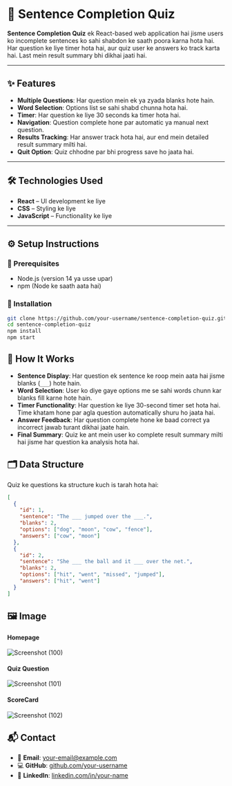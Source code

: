 # 📘 Sentence Completion Quiz

**Sentence Completion Quiz** ek React-based web application hai jisme users ko incomplete sentences ko sahi shabdon ke saath poora karna hota hai. Har question ke liye timer hota hai, aur quiz user ke answers ko track karta hai. Last mein result summary bhi dikhai jaati hai.

---

## ✨ Features

- **Multiple Questions**: Har question mein ek ya zyada blanks hote hain.
- **Word Selection**: Options list se sahi shabd chunna hota hai.
- **Timer**: Har question ke liye 30 seconds ka timer hota hai.
- **Navigation**: Question complete hone par automatic ya manual next question.
- **Results Tracking**: Har answer track hota hai, aur end mein detailed result summary milti hai.
- **Quit Option**: Quiz chhodne par bhi progress save ho jaata hai.

---

## 🛠 Technologies Used

- **React** – UI development ke liye
- **CSS** – Styling ke liye
- **JavaScript** – Functionality ke liye

---

## ⚙️ Setup Instructions

### 📌 Prerequisites

- Node.js (version 14 ya usse upar)
- npm (Node ke saath aata hai)

### 🧪 Installation

```bash
git clone https://github.com/your-username/sentence-completion-quiz.git
cd sentence-completion-quiz
npm install
npm start
```
## 🚀 How It Works

- **Sentence Display**: Har question ek sentence ke roop mein aata hai jisme blanks (`___`) hote hain.
- **Word Selection**: User ko diye gaye options me se sahi words chunn kar blanks fill karne hote hain.
- **Timer Functionality**: Har question ke liye 30-second timer set hota hai. Time khatam hone par agla question automatically shuru ho jaata hai.
- **Answer Feedback**: Har question complete hone ke baad correct ya incorrect jawab turant dikhai jaate hain.
- **Final Summary**: Quiz ke ant mein user ko complete result summary milti hai jisme har question ka analysis hota hai.

## 🗂 Data Structure

Quiz ke questions ka structure kuch is tarah hota hai:

```json
[
  {
    "id": 1,
    "sentence": "The ___ jumped over the ___.",
    "blanks": 2,
    "options": ["dog", "moon", "cow", "fence"],
    "answers": ["cow", "moon"]
  },
  {
    "id": 2,
    "sentence": "She ___ the ball and it ___ over the net.",
    "blanks": 2,
    "options": ["hit", "went", "missed", "jumped"],
    "answers": ["hit", "went"]
  }
]
```
## 🖼 Image
<h4>Homepage</h4>

![Screenshot (100)](https://github.com/user-attachments/assets/352f5934-2043-4985-89b0-c6a51226963d)

<h4>Quiz Question</h4>

![Screenshot (101)](https://github.com/user-attachments/assets/0a6fbc28-0b2d-4c46-940f-66676e846d7f)

<h4>ScoreCard</h4>

![Screenshot (102)](https://github.com/user-attachments/assets/858d1962-5ec6-4044-b1ae-fc587bd682e7)


## 📬 Contact

- 📧 **Email**: [your-email@example.com](mailto:your-email@example.com)  
- 💻 **GitHub**: [github.com/your-username](https://github.com/your-username)  
- 🔗 **LinkedIn**: [linkedin.com/in/your-name](https://linkedin.com/in/your-name)


